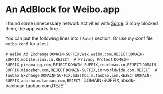 # An AdBlock for Weibo.app

I found some unnecessary network activities with [Surge](https://nssurge.com "Surge"). Simply blocked them, the app works fine.

You can put the following lines into `[Rule]` section. Or use my conf file `weibo.conf` for a test.

`# Weibo Ad Exchange`
`DOMAIN-SUFFIX,wax.weibo.com,REJECT`
`DOMAIN-SUFFIX,mobile.sina.cn,REJECT`
` `
`# Privacy Protect`
`DOMAIN-SUFFIX,pingma.qq.com,REJECT`
`DOMAIN-SUFFIX,reachmax.cn,REJECT`
`DOMAIN-SUFFIX,miaozhen.com,REJECT`
`DOMAIN-SUFFIX,imrworldwide.com,REJECT`
` `
`# Taobao Exchange`
`DOMAIN-SUFFIX,adashbc.m.taobao.com,REJECT`
`DOMAIN-SUFFIX,adashx.m.taobao.com,REJECT`
`DOMAIN-SUFFIX,nbsdk-baichuan.taobao.com,REJE``